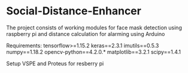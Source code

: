 # Social-Distance-Enhancer
The project consists of working modules for face mask detection using raspberry pi and distance calculation for alarming using Arduino 

Requirements: 
tensorflow>=1.15.2
keras==2.3.1
imutils==0.5.3
numpy==1.18.2
opencv-python==4.2.0.*
matplotlib==3.2.1
scipy==1.4.1

Setup VSPE and Proteus for resberry pi
